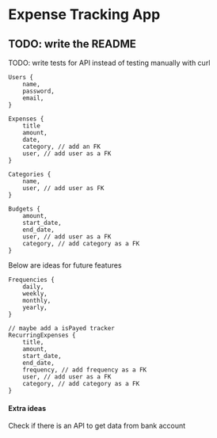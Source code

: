 # Expense Tracking App

## TODO: write the README

TODO: write tests for API instead of testing manually with curl

```
Users {
    name,
    password,
    email,
}
```

```
Expenses {
    title
    amount,
    date,
    category, // add an FK
    user, // add user as a FK
}
```

```
Categories {
    name,
    user, // add user as FK
}
```

```
Budgets {
    amount,
    start_date,
    end_date,
    user, // add user as a FK
    category, // add category as a FK
}
```

Below are ideas for future features

```
Frequencies {
    daily,
    weekly,
    monthly,
    yearly,
}
```

```
// maybe add a isPayed tracker
RecurringExpenses {
    title,
    amount,
    start_date,
    end_date,
    frequency, // add frequency as a FK
    user, // add user as a FK
    category, // add category as a FK
}
```

#### Extra ideas

Check if there is an API to get data from bank account
